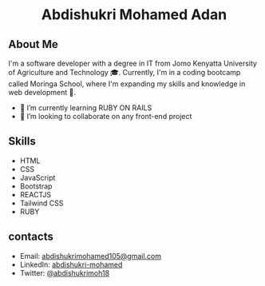 #  <div align = "center">Abdishukri Mohamed Adan</div> 

## About Me 
I'm a software developer with a degree in IT from Jomo Kenyatta University of Agriculture and Technology 🎓. Currently, I'm in a coding bootcamp called Moringa School, where I'm expanding my skills and knowledge in web development 🚀.

- 🌱 I’m currently learning RUBY ON RAILS
- 💞️ I’m looking to collaborate on any front-end project 

## Skills
 - HTML
 -  CSS
 -  JavaScript
 -  Bootstrap
 -  REACTJS
 -  Tailwind CSS
 -  RUBY

## contacts
   - Email: abdishukrimohamed105@gmail.com
   - LinkedIn: [abdishukri-mohamed](https://www.linkedin.com/in/abdishukri-mohamed/)
   - Twitter: [@abdishukrimoh18](https://twitter.com/AbdishukriMoh18)


